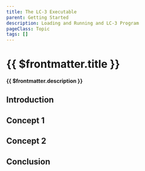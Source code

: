 ```yaml
---
title: The LC-3 Executable
parent: Getting Started
description: Loading and Running and LC-3 Program
pageClass: Topic
tags: []
---
```


# {{ $frontmatter.title }}
**{{ $frontmatter.description }}**

## Introduction

## Concept 1

## Concept 2

## Conclusion